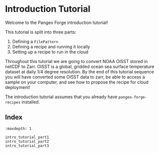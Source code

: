 # Introduction Tutorial

Welcome to the Pangeo Forge introduction tutorial!

This tutorial is split into three parts:

1. Defining a `FilePattern`
2. Defining a recipe and running it locally
3. Setting up a recipe to run in the cloud

Throughout this tutorial we are going to convert NOAA OISST stored in netCDF to Zarr. OISST is a global, gridded ocean sea surface temperature dataset at daily 1/4 degree resolution. By the end of this tutorial sequence you will have converted some OISST data to zarr, be able to access a sample on your computer, and see how to propose the recipe for cloud deployment!

The introduction tutorial assumes that you already have `pangeo-forge-recipes` installed.

## Index

```{toctree}
:maxdepth: 1

intro_tutorial_part1
intro_tutorial_part2
intro_tutorial_part3
```
